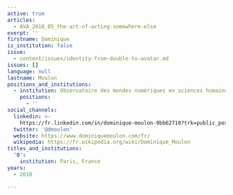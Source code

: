 ```yaml
---
active: true
articles:
  - AVA_2018_05_the-art-of-acting-somewhere-else
exerpt: ''
firstname: Dominique
is_institution: false
issue:
  - content/issues/identity-from-double-to-avatar.md
issues: []
language: null
lastname: Moulon
positions_and_institutions:
  - institution: Observatoire des mondes numériques en sciences humaines (OMNSH), France
    positions:
      - ''
social_channels:
  linkedin: >-
    https://fr.linkedin.com/in/dominique-moulon-9bb62710?trk=public_post_share-update_actor-image
  twitter: '@dmoulon'
  website: https://www.dominiquemoulon.com/fr/
  wikipedia: https://fr.wikipedia.org/wiki/Dominique_Moulon
titles_and_institutions:
  '0':
    institution: Paris, France
years:
  - 2018

---
```

